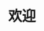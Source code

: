 ---
home: true
title: 欢迎
heroImage: https://vuejs.press/images/hero.png
actions:
  - text: 快速开始
    link: ./guide/README.md
    type: primary

  - text: 在 GitHub 上查看
    link: https://github.com/beansproutchina/DYAPI2
    type: secondary

features:
  - title: 轻如鸿毛
    details: 仅需几兆的空间即可创建后端

  - title: 易于使用
    details: 无需学习复杂的语法。几分钟内创建您的 API

  - title: 即时 API
    details: 立即通过 RESTful API 与您的数据交互

  - title: 安全认证
    details: 通过 JWT 认证保护您的 API

  - title: 异步支持
    details: 全面支持 async/await

  - title: 更多功能
    details: ...还有更多

footer: MIT Licensed | 版权所有 © 2023-至今 DYAS Web Studio
---